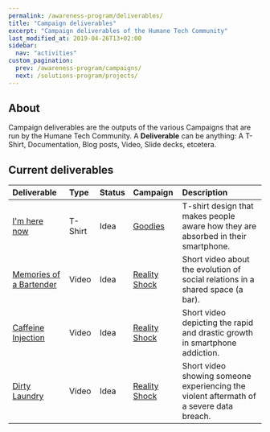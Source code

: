 ```yaml
---
permalink: /awareness-program/deliverables/
title: "Campaign deliverables"
excerpt: "Campaign deliverables of the Humane Tech Community"
last_modified_at: 2019-04-26T13+02:00
sidebar:
  nav: "activities"
custom_pagination:
  prev: /awareness-program/campaigns/
  next: /solutions-program/projects/
---
```


## About

Campaign deliverables are the outputs of the various Campaigns that are run by the Humane Tech Community. A **Deliverable** can be anything: A T-Shirt, Documentation, Blog posts, Video, Slide decks, etcetera.

## Current deliverables

| Deliverable | Type | Status | Campaign | Description |
| :--- | :--- | :--- | :--- | :--- |
| [I'm here now](/awareness-program/deliverables/i-am-here-now/) | T-Shirt | Idea | [Goodies](/awareness-program/campaigns/goodies/) | T-shirt design that makes people aware how they are absorbed in their smartphone. |
| [Memories of a Bartender](/awareness-program/deliverables/memories-of-a-bartender/) | Video | Idea | [Reality Shock](/awareness-program/campaigns/reality-shock/) | Short video about the evolution of social relations in a shared space (a bar). |
| [Caffeine Injection](/awareness-program/deliverables/caffeine-injection/) | Video | Idea | [Reality Shock](/awareness-program/campaigns/reality-shock/) | Short video depicting the rapid and drastic growth in smartphone addiction. |
| [Dirty Laundry](/awareness-program/deliverables/dirty-laundry/) | Video | Idea | [Reality Shock](/awareness-program/campaigns/reality-shock/) | Short video showing someone experiencing the violent aftermath of a severe data breach. |